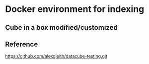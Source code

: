 
# Docker environment for indexing

## Cube in a box modified/customized


## Reference

https://github.com/alexgleith/datacube-testing.git
